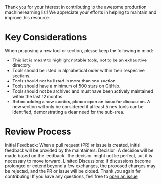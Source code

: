 Thank you for your interest in contributing to the awesome production machine learning list! We appreciate your efforts in helping to maintain and improve this resource.

# Key Considerations

When proposing a new tool or section, please keep the following in mind:

* This list is meant to highlight notable tools, not to be an exhaustive directory.
* Tools should be listed in alphabetical order within their respective sections.
* Tools should not be listed in more than one section.
* Tools should have a minimum of 500 stars on GitHub.
* Tools should not be archived and must have been actively maintained within the last 12 months.
* Before adding a new section, please open an issue for discussion. A new section will only be considered if at least 5 new tools can be identified, demonstrating a clear need for the sub-area.

# Review Process

Initial Feedback: When a pull request (PR) or issue is created, initial feedback will be provided by the maintainers.
Decision: A decision will be made based on the feedback. The decision might not be perfect, but it is necessary to move forward.
Limited Discussions: If discussions become prolonged or extend beyond a few exchanges, the proposed changes may be rejected, and the PR or issue will be closed.
Thank you again for contributing! If you have any questions, feel free to [open an issue](https://github.com/EthicalML/awesome-production-machine-learning/issues/new).
